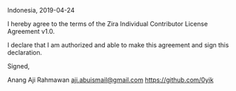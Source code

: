 Indonesia, 2019-04-24

I hereby agree to the terms of the Zira Individual Contributor License
Agreement v1.0.

I declare that I am authorized and able to make this agreement and sign this
declaration.

Signed,

Anang Aji Rahmawan aji.abuismail@gmail.com https://github.com/0yik
